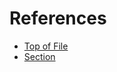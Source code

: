 # References
- [Top of File][LinkName]
- [Section][Anchored]  

[LinkName]: LinkingTo.md

[Anchored]: LinkingTo.md#Section
